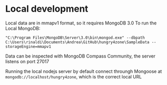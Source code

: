 # Local development
Local data are in mmapv1 format, so it requires MongoDB 3.0
To run the Local MongoDB:
```
"C:\Program Files\MongoDB\Server\3.0\bin\mongod.exe" --dbpath C:\Users\rinaldi\Documents\Andrea\GitHub\hungry4zone\SampleData --storageEngine=mmapv1
```
Data can be inspected with MongoDB Compass Community, the server listens on port 27017

Running the local nodejs server by default connect throungh Mongoose at `mongodb://localhost/hungry4zone`, which is the correct local URL